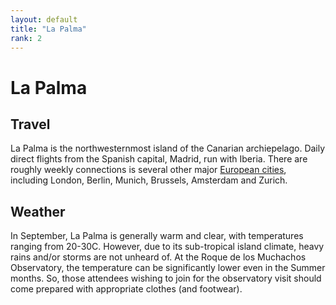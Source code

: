 ```yaml
---
layout: default
title: "La Palma"
rank: 2
---
```

# La Palma

## Travel

La Palma is the northwesternmost island of the Canarian archiepelago.  Daily direct flights from the Spanish capital, Madrid, run with Iberia.  There are roughly weekly connections is several other major [European cities](https://www.aena.es/en/la-palma/airlines-and-destinations/airport-destinations.html), including London, Berlin, Munich, Brussels, Amsterdam and Zurich.

## Weather

In September, La Palma is generally warm and clear, with temperatures ranging from 20-30C.  However, due to its sub-tropical island climate, heavy rains and/or storms are not unheard of.  At the Roque de los Muchachos Observatory, the temperature can be significantly lower even in the Summer months.  So, those attendees wishing to join for the observatory visit should come prepared with appropriate clothes (and footwear).
